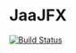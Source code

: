 # JaaJFX

[![Build Status](https://drone.jaaj.dev/api/badges/JaaJFX/JaaJFX-core/status.svg)](https://drone.jaaj.dev/JaaJFX/JaaJFX-core)
